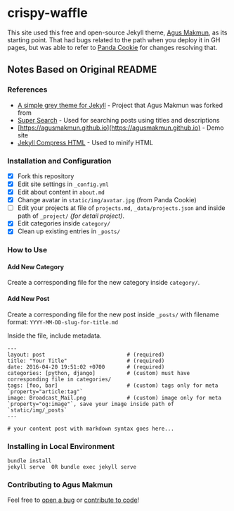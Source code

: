 # crispy-waffle

This site used this free and open-source Jekyll theme, [Agus Makmun](https://github.com/agusmakmun/agusmakmun.github.io/), as its starting point. That had bugs related to the path when you deploy it in GH pages, but was able to refer to [Panda Cookie](https://github.com/zemmyang/panda-cookie) for changes resolving that.


## Notes Based on Original README

### References

* [A simple grey theme for Jekyll](https://github.com/liamsymonds/simplygrey-jekyll) - Project that Agus Makmun was forked from
* [Super Search](https://github.com/chinchang/super-search) - Used for searching posts using titles and descriptions
* [https://agusmakmun.github.io](https://agusmakmun.github.io) - Demo site
* [Jekyll Compress HTML](https://github.com/penibelst/jekyll-compress-html) - Used to minify HTML

### Installation and Configuration

* [x] Fork this repository
* [x] Edit site settings in `_config.yml`
* [x] Edit about content in `about.md`
* [x] Change avatar in `static/img/avatar.jpg` (from Panda Cookie)
* [ ] Edit your projects at file of `projects.md`, `_data/projects.json` and inside path of `_project/` _(for detail project)_.
* [x] Edit categories inside `category/`
* [x] Clean up existing entries in `_posts/`

### How to Use

#### Add New Category

Create a corresponding file for the new category inside `category/`.

#### Add New Post

Create a corresponding file for the new post inside `_posts/` with filename format: `YYYY-MM-DD-slug-for-title.md`

Inside the file, include metadata.

```
---
layout: post                          # (required)
title: "Your Title"                   # (required)
date: 2016-04-20 19:51:02 +0700       # (required)
categories: [python, django]          # (custom) must have corresponding file in categories/
tags: [foo, bar]                      # (custom) tags only for meta `property="article:tag"`
image: Broadcast_Mail.png             # (custom) image only for meta `property="og:image"`, save your image inside path of `static/img/_posts`
---

# your content post with markdown syntax goes here...
```


### Installing in Local Environment

```
bundle install
jekyll serve  OR bundle exec jekyll serve
```

### Contributing to Agus Makmun

Feel free to [open a bug](https://github.com/agusmakmun/agusmakmun.github.io/issues) or [contribute to code](https://github.com/agusmakmun/agusmakmun.github.io/pulls)!
